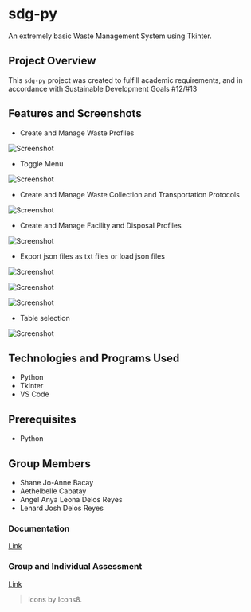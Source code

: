 # sdg-py
An extremely basic Waste Management System using Tkinter.

## Project Overview

This `sdg-py` project was created to fulfill academic requirements, and in accordance with Sustainable Development Goals #12/#13

## Features and Screenshots 

- Create and Manage Waste Profiles

![Screenshot](screenshots/Default-window.png)

- Toggle Menu

![Screenshot](screenshots/Toggle-menu.png)

- Create and Manage Waste Collection and Transportation Protocols

![Screenshot](screenshots/screen-1.png)

- Create and Manage Facility and Disposal Profiles

![Screenshot](screenshots/screen-2.png)

- Export json files as txt files or load json files

![Screenshot](screenshots/open-json.png)

![Screenshot](screenshots/create-text.png)

![Screenshot](screenshots/save-as.png)

- Table selection

![Screenshot](screenshots/sample-selection.png)

## Technologies and Programs Used

- Python
- Tkinter
- VS Code

## Prerequisites

- Python

## Group Members

- Shane Jo-Anne Bacay
- Aethelbelle Cabatay
- Angel Anya Leona Delos Reyes
- Lenard Josh Delos Reyes

### Documentation
[Link](DOCUMENTATION.md)

### Group and Individual Assessment
[Link](ASSESSMENT.md)

> Icons by Icons8.


